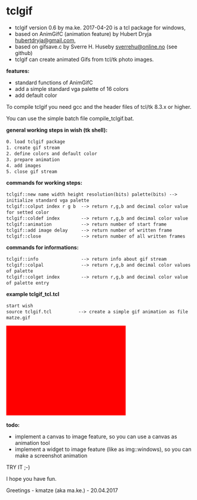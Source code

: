 
tclgif
=========

- tclgif version 0.6 by ma.ke. 2017-04-20 is a tcl package for windows,
- based on AnimGifC (animation feature) by Hubert Dryja <hubertdryja@gmail.com>,
- based on gifsave.c by Sverre H. Huseby <sverrehu@online.no> (see github)
- tclgif can create animated Gifs from tcl/tk photo images.

**features:**

- standard functions of AnimGifC
- add a simple standard vga palette of 16 colors
- add default color

To compile tclgif you need gcc and the header files of tcl/tk 8.3.x or higher.

You can use the simple batch file compile_tclgif.bat.

**general working steps in wish (tk shell):**

	0. load tclgif package
	1. create gif stream
	2. define colors and default color
	3. prepare animation
	4. add images
	5. close gif stream

**commands for working steps:**

	tclgif::new name width height resolution(bits) palette(bits) --> initialize standard vga palette
   	tclgif::colput index r g b  --> return r,g,b and decimal color value for setted color
   	tclgif::coldef index        --> return r,g,b and decimal color value
   	tclgif::animation           --> return number of start frame
   	tclgif::add image delay     --> return number of written frame
   	tclgif::close               --> return number of all written frames

**commands for informations:**

   	tclgif::info                --> return info about gif stream
   	tclgif::colpal              --> return r,g,b and decimal color values of palette
   	tclgif::colget index        --> return r,g,b and decimal color value of palette entry

**example tclgif_tcl.tcl**

	start wish
	source tclgif.tcl          --> create a simple gif animation as file matze.gif
   
![tclgif](/matze.gif)

**todo:**

- implement a canvas to image feature, so you can use a canvas as animation tool
- implement a widget to image feature (like as img::windows), so you can make a screenshot animation 

TRY IT ;-)

I hope you have fun.

Greetings - kmatze (aka ma.ke.) - 20.04.2017






